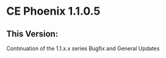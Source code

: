 # CE Phoenix 1.1.0.5

## This Version:

Continuation of the 1.1.x.x series
Bugfix and General Updates

